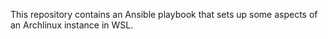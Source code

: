 This repository contains an Ansible playbook that sets up some aspects of an Archlinux instance in WSL.